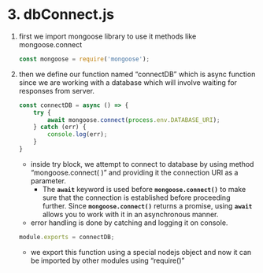 # 3. dbConnect.js

1. first we import mongoose library to use it methods like mongoose.connect 
    
    ```jsx
    const mongoose = require('mongoose');
    ```
    
2. then we define our function named “connectDB” which is async function since we are working with a database which will involve waiting for responses from server. 
    
    ```jsx
    const connectDB = async () => {
        try {
            await mongoose.connect(process.env.DATABASE_URI);
        } catch (err) {
            console.log(err);
        }
    }
    ```
    
    - inside try block, we attempt to connect to database by using method “mongoose.connect( )” and providing it the connection URI as a parameter.
        - The **`await`** keyword is used before **`mongoose.connect()`** to make sure that the connection is established before proceeding further. Since **`mongoose.connect()`** returns a promise, using **`await`** allows you to work with it in an asynchronous manner.
    - error handling is done by catching and logging it on console.
    
    ```jsx
    module.exports = connectDB;
    ```
    
    - we export this function using a special nodejs object and now it can be imported by other modules using “require()”